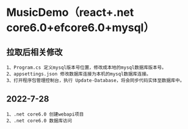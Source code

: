 # MusicDemo（react+.net core6.0+efcore6.0+mysql）
## 拉取后相关修改
	1、Program.cs 定义mysql版本号位置，修改成本地的mysql数据库版本号。
	2、appsettings.json 修改数据库连接为本机的mysql数据库连接。
	3、打开程序包管理控制台，执行 Update-Database，将会同步代码实体至数据库中。

## 2022-7-28 
	1、.net core6.0 创建webapi项目
	2、.net core6.0 数据库访问
